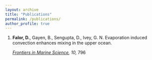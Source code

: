 ```yaml
---
layout: archive
title: "Publications"
permalink: /publications/
author_profile: true
---
```


1. **Falor, D.**, Gayen, B., Sengupta, D., Ivey, G. N. Evaporation induced convection enhances mixing in the upper ocean.

     <em>[Frontiers in Marine Science](https://www.frontiersin.org/articles/10.3389/fmars.2023.1176226/full), 10,</em> 796
